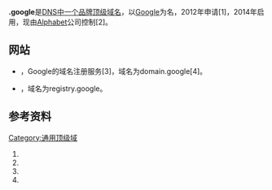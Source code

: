 **.google**是[DNS中一个品牌](https://zh.wikipedia.org/wiki/DNS "wikilink")[顶级域名](https://zh.wikipedia.org/wiki/顶级域名 "wikilink")，以[Google](../Page/Google.md "wikilink")为名，2012年申请\[1\]，2014年启用，现由[Alphabet](../Page/Alphabet.md "wikilink")公司控制\[2\]。

## 网站

  - ，Google的域名注册服务\[3\]，域名为domain.google\[4\]。

  - ，域名为registry.google。

## 参考资料

[Category:通用顶级域](https://zh.wikipedia.org/wiki/Category:通用顶级域 "wikilink")

1.
2.
3.
4.